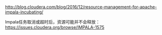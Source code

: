 
http://blog.cloudera.com/blog/2016/12/resource-management-for-apache-impala-incubating/

Impala任务取消或超时后，资源可能并不会释放：
https://issues.cloudera.org/browse/IMPALA-1575
